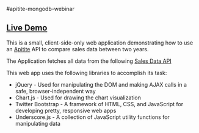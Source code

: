 #apitite-mongodb-webinar

## [Live Demo](https://apitite-mongodb-webinar.herokuapp.com/)

This is a small, client-side-only web application demonstrating how to use an [Apitite](https://www.apitite.net/) API to compare sales data between two years.

The Application fetches all data from the following [Sales Data API](https://www.apitite.net/api/webinar-template)


This web app uses the following libraries to accomplish its task:

* jQuery - Used for manipulating the DOM and making AJAX calls in a safe, browser-independent way
* Chart.js - Used for drawing the chart visualization
* Twitter Bootstrap - A framework of HTML, CSS, and JavaScript for developing pretty, responsive web apps
* Underscore.js - A collection of JavaScript utility functions for manipulating data